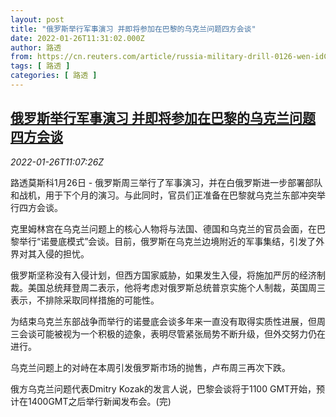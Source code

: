 ```yaml
---
layout: post
title: "俄罗斯举行军事演习 并即将参加在巴黎的乌克兰问题四方会谈"
date: 2022-01-26T11:31:02.000Z
author: 路透
from: https://cn.reuters.com/article/russia-military-drill-0126-wen-idCNKBS2K00ZL
tags: [ 路透 ]
categories: [ 路透 ]
---
```

<!--1643196662000-->
[俄罗斯举行军事演习 并即将参加在巴黎的乌克兰问题四方会谈](https://cn.reuters.com/article/russia-military-drill-0126-wen-idCNKBS2K00ZL)
------

<div>
<div><i>2022-01-26T11:07:26Z</i></div><p>路透莫斯科1月26日 - 俄罗斯周三举行了军事演习，并在白俄罗斯进一步部署部队和战机，用于下个月的演习。与此同时，官员们正准备在巴黎就乌克兰东部冲突举行四方会谈。</p><p>克里姆林宫在乌克兰问题上的核心人物将与法国、德国和乌克兰的官员会面，在巴黎举行“诺曼底模式”会谈。目前，俄罗斯在乌克兰边境附近的军事集结，引发了外界对其入侵的担忧。</p><p>俄罗斯坚称没有入侵计划，但西方国家威胁，如果发生入侵，将施加严厉的经济制裁。美国总统拜登周二表示，他将考虑对俄罗斯总统普京实施个人制裁，英国周三表示，不排除采取同样措施的可能性。</p><p>为结束乌克兰东部战争而举行的诺曼底会谈多年来一直没有取得实质性进展，但周三会谈可能被视为一个积极的迹象，表明尽管紧张局势不断升级，但外交努力仍在进行。</p><p>乌克兰问题上的对峙在本周引发俄罗斯市场的抛售，卢布周三再次下跌。</p><p>俄方乌克兰问题代表Dmitry Kozak的发言人说，巴黎会谈将于1100 GMT开始，预计在1400GMT之后举行新闻发布会。(完)</p>
</div>
